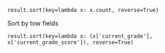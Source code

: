 
```
result.sort(key=lambda x: x.count, reverse=True)
```

Sort by tow fields
```
result.sort(key=lambda x: (x['current_grade'], x['current_grade_score']), reverse=True)
```        

        

